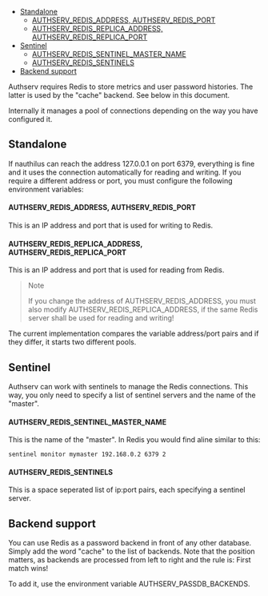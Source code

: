 <!-- TOC -->
  * [Standalone](#standalone)
      * [AUTHSERV_REDIS_ADDRESS, AUTHSERV_REDIS_PORT](#nauthilusredisaddress-nauthilusredisport)
      * [AUTHSERV_REDIS_REPLICA_ADDRESS, AUTHSERV_REDIS_REPLICA_PORT](#nauthilusredisreplicaaddress-nauthilusredisreplicaport)
  * [Sentinel](#sentinel)
      * [AUTHSERV_REDIS_SENTINEL_MASTER_NAME](#nauthilusredissentinelmastername)
      * [AUTHSERV_REDIS_SENTINELS](#nauthilusredissentinels)
  * [Backend support](#backend-support)
<!-- TOC -->

Authserv requires Redis to store metrics and user password histories. The latter is used by the "cache" backend. See
below in this document.

Internally it manages a pool of connections depending on the way you have configured it.

## Standalone

If nauthilus can reach the address 127.0.0.1 on port 6379, everything is fine and it uses the connection automatically
for reading and writing. If you require a different address or port, you must configure the following environment
variables:

#### AUTHSERV_REDIS_ADDRESS, AUTHSERV_REDIS_PORT

This is an IP address and port that is used for writing to Redis.

#### AUTHSERV_REDIS_REPLICA_ADDRESS, AUTHSERV_REDIS_REPLICA_PORT

This is an IP address and port that is used for reading from Redis.

> Note
>
> If you change the address of AUTHSERV_REDIS_ADDRESS, you must also modify AUTHSERV_REDIS_REPLICA_ADDRESS, if the same
> Redis server shall be used for reading and writing!

The current implementation compares the variable address/port pairs and if they differ, it starts two different pools.

## Sentinel

Authserv can work with sentinels to manage the Redis connections. This way, you only need to specify a list of sentinel
servers and the name of the "master".

#### AUTHSERV_REDIS_SENTINEL_MASTER_NAME

This is the name of the "master". In Redis you would find aline similar to this:

```
sentinel monitor mymaster 192.168.0.2 6379 2
```

#### AUTHSERV_REDIS_SENTINELS

This is a space seperated list of ip:port pairs, each specifying a sentinel server.

## Backend support

You can use Redis as a password backend in front of any other database. Simply add the word "cache" to the list of
backends. Note that the position matters, as backends are processed from left to right and the rule is: First match
wins!

To add it, use the environment variable AUTHSERV_PASSDB_BACKENDS.